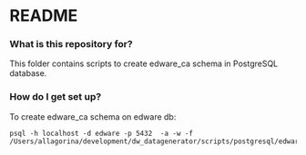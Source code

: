# README #

### What is this repository for? ###

This folder contains scripts to create edware_ca schema in PostgreSQL database.

### How do I get set up? ###

To create edware_ca schema on edware db: 

    psql -h localhost -d edware -p 5432  -a -w -f  /Users/allagorina/development/dw_datagenerator/scripts/postgresql/edware.psql.sql